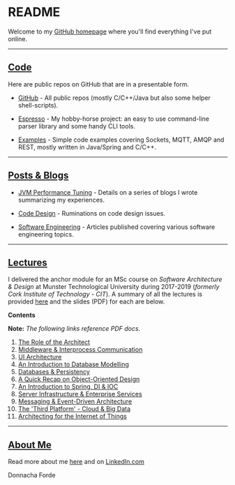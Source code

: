 
# README
Welcome to my [GitHub homepage](https://donnachaforde.github.io) where you'll find everything I've put online. 



*** 

## [Code](https://github.com/donnachaforde?tab=repositories&q=&type=public&language=&sort=) 
Here are public repos on GitHub that are in a presentable form.

* [GitHub](https://github.com/donnachaforde) - All public repos (mostly C/C++/Java but also some helper shell-scripts).

* [Espresso](https://github.com/donnachaforde?tab=repositories&q=espresso&type=public&language=&sort=) - My hobby-horse project: an easy to use command-line parser library and some handy CLI tools. 

* [Examples](https://github.com/donnachaforde?tab=repositories&q=example&type=public&language=&sort=) - Simple code examples covering Sockets, MQTT, AMQP and REST, mostly written in Java/Spring and C/C++.  



***
## [Posts & Blogs](https://donnachaforde.github.io/blogs+posts)

* [JVM Performance Tuning](./blogs%2Bposts/jvm-performance-tuning) - Details on a series of blogs I wrote summarizing my experiences. 
	
* [Code Design](./blogs%2Bposts/code-design) - Ruminations on code design issues. 

* [Software Engineering](./blogs%2Bposts/software-engineering) - Articles published covering various software engineering topics. 
	


***
## [Lectures](https://donnachaforde.github.io/lectures/)

 I delivered the anchor module for an MSc course on _Software Architecture & Design_ at Munster Technological University during 2017-2019 (_formerly Cork Institute of Technology - CIT_).  A summary of all the lectures is provided [here](./lectures/README.md) and the slides (PDF) for each are below.

**Contents**

 **Note:**
_The following links reference PDF docs._

1. [The Role of the Architect](lectures/published/01%20-%20The%20Role%20of%20the%20Architect.pdf)
2. [Middleware & Interprocess Communication](lectures/published/02%20-%20Middleware%20%26%20Interprocess%20Communication.pdf)
3. [UI Architecture](lectures/published/03%20-%20UI%20Architecture.pdf)
4. [An Introduction to Database Modelling](lectures/published/04%20-%20An%20Introduction%20to%20Database%20Modelling.pdf)
5. [Databases & Persistency](lectures/published/05%20-%20Databases%20%26%20Persistency.pdf)
6. [A Quick Recap on Object-Oriented Design](lectures/published/06%20-%20A%20Quick%20Recap%20on%20Object-Oriented%20Design.pdf)
7. [An Introduction to Spring, DI & IOC](lectures/published/07%20-%20An%20Introduction%20to%20Spring%2C%20DI%20%26%20IOC.pdf) 
8. [Server Infrastructure & Enterprise Services](lectures/published/08%20-%20Server%20Infrastructure%20%26%20Enterprise%20Services.pdf)
9. [Messaging & Event-Driven Architecture](lectures/published/09%20-%20Messaging%20%26%20Event-Driven%20Architecture.pdf)
10. [The 'Third Platform' - Cloud & Big Data](lectures/published/10%20-%20The%20Third%20Platform%20-%20Cloud%20%26%20Big%20Data.pdf)
11. [Architecting for the Internet of Things](lectures/published/11%20-%20Architecting%20for%20the%20Internet%20of%20Things%20(IoT).pdf)



***
## [About Me](https://about.me/donnacha.forde/getstarted)
Read more about me [here](about.md) and on [LinkedIn.com](https://www.linkedin.com/in/donnachaforde/)


Donnacha Forde


